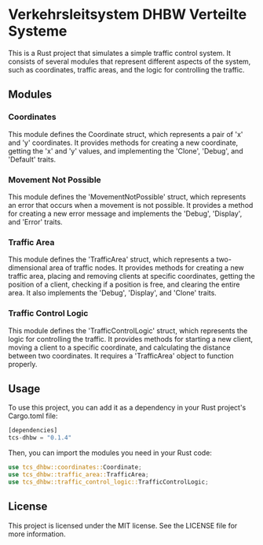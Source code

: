 # Verkehrsleitsystem DHBW Verteilte Systeme

This is a Rust project that simulates a simple traffic control system. It consists of several modules that represent different aspects of the system, such as coordinates, traffic areas, and the logic for controlling the traffic.

## Modules

### Coordinates

This module defines the Coordinate struct, which represents a pair of 'x' and 'y' coordinates. It provides methods for creating a new coordinate, getting the 'x' and 'y' values, and implementing the 'Clone', 'Debug', and 'Default' traits.

### Movement Not Possible

This module defines the 'MovementNotPossible' struct, which represents an error that occurs when a movement is not possible. It provides a method for creating a new error message and implements the 'Debug', 'Display', and 'Error' traits.

### Traffic Area

This module defines the 'TrafficArea' struct, which represents a two-dimensional area of traffic nodes. It provides methods for creating a new traffic area, placing and removing clients at specific coordinates, getting the position of a client, checking if a position is free, and clearing the entire area. It also implements the 'Debug', 'Display', and 'Clone' traits.

### Traffic Control Logic

This module defines the 'TrafficControlLogic' struct, which represents the logic for controlling the traffic. It provides methods for starting a new client, moving a client to a specific coordinate, and calculating the distance between two coordinates. It requires a 'TrafficArea' object to function properly.

## Usage

To use this project, you can add it as a dependency in your Rust project's Cargo.toml file:

```rust
[dependencies]
tcs-dhbw = "0.1.4"
```

Then, you can import the modules you need in your Rust code:

```rust
use tcs_dhbw::coordinates::Coordinate;
use tcs_dhbw::traffic_area::TrafficArea;
use tcs_dhbw::traffic_control_logic::TrafficControlLogic;
```

## License

This project is licensed under the MIT license. See the LICENSE file for more information.